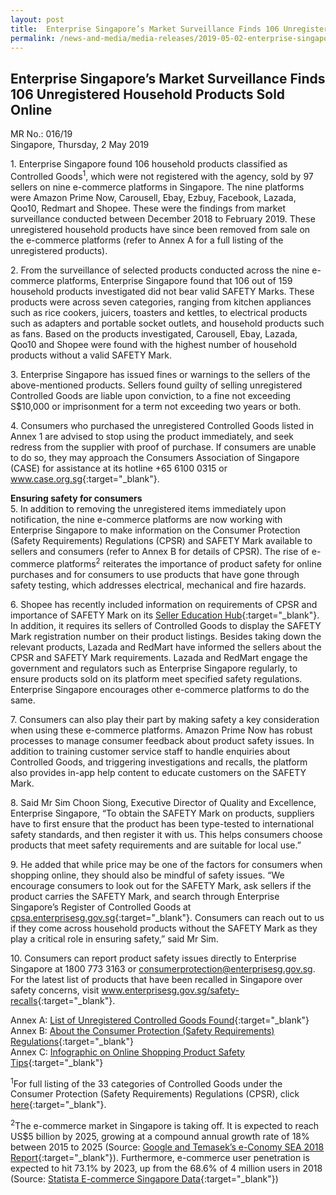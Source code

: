 ```yaml
---
layout: post
title:  Enterprise Singapore’s Market Surveillance Finds 106 Unregistered Household Products Sold Online
permalink: /news-and-media/media-releases/2019-05-02-enterprise-singapore-market-surveillance-finds-106-unregistered-household-products-sold-online
---
```

## Enterprise Singapore’s Market Surveillance Finds 106 Unregistered Household Products Sold Online

MR No.: 016/19<br>
Singapore, Thursday, 2 May 2019

1\. Enterprise Singapore found 106 household products classified as Controlled Goods<sup>1</sup>, which were not registered with the agency, sold by 97 sellers on nine e-commerce platforms in Singapore. The nine platforms were Amazon Prime Now, Carousell, Ebay, Ezbuy, Facebook, Lazada, Qoo10, Redmart and Shopee. These were the findings from market surveillance conducted between December 2018 to February 2019. These unregistered household products have since been removed from sale on the e-commerce platforms (refer to Annex A for a full listing of the unregistered products).

2\. From the surveillance of selected products conducted across the nine e-commerce platforms, Enterprise Singapore found that 106 out of 159 household products investigated did not bear valid SAFETY Marks. These products were across seven categories, ranging from kitchen appliances such as rice cookers, juicers, toasters and kettles, to electrical products such as adapters and portable socket outlets, and household products such as fans. Based on the products investigated, Carousell, Ebay, Lazada, Qoo10 and Shopee were found with the highest number of household products without a valid SAFETY Mark.

3\. Enterprise Singapore has issued fines or warnings to the sellers of the above-mentioned products. Sellers found guilty of selling unregistered Controlled Goods are liable upon conviction, to a fine not exceeding S$10,000 or imprisonment for a term not exceeding two years or both.

4\. Consumers who purchased the unregistered Controlled Goods listed in Annex 1 are advised to stop using the product immediately, and seek redress from the supplier with proof of purchase. If consumers are unable to do so, they may approach the Consumers Association of Singapore (CASE) for assistance at its hotline +65 6100 0315 or <a href="https://www.case.org.sg/">www.case.org.sg</a>{:target="_blank"}.

**Ensuring safety for consumers**<br>
5\. In addition to removing the unregistered items immediately upon notification, the nine e-commerce platforms are now working with Enterprise Singapore to make information on the Consumer Protection (Safety Requirements) Regulations (CPSR) and SAFETY Mark available to sellers and consumers (refer to Annex B for details of CPSR). The rise of e-commerce platforms<sup>2</sup> reiterates the importance of product safety for online purchases and for consumers to use products that have gone through safety testing, which addresses electrical, mechanical and fire hazards.

6\. Shopee has recently included information on requirements of CPSR and importance of SAFETY Mark on its [Seller Education Hub](https://seller.shopee.sg/edu/home){:target="_blank"}. In addition, it requires its sellers of Controlled Goods to display the SAFETY Mark registration number on their product listings. Besides taking down the relevant products, Lazada and RedMart have informed the sellers about the CPSR and SAFETY Mark requirements. Lazada and RedMart engage the government and regulators such as Enterprise Singapore regularly, to ensure products sold on its platform meet specified safety regulations. Enterprise Singapore encourages other e-commerce platforms to do the same.

7\. Consumers can also play their part by making safety a key consideration when using these e-commerce platforms. Amazon Prime Now has robust processes to manage consumer feedback about product safety issues. In addition to training customer service staff to handle enquiries about Controlled Goods, and triggering investigations and recalls, the platform also provides in-app help content to educate customers on the SAFETY Mark.

8\. Said Mr Sim Choon Siong, Executive Director of Quality and Excellence, Enterprise Singapore, “To obtain the SAFETY Mark on products, suppliers have to first ensure that the product has been type-tested to international safety standards, and then register it with us. This helps consumers choose products that meet safety requirements and are suitable for local use.”

9\. He added that while price may be one of the factors for consumers when shopping online, they should also be mindful of safety issues. “We encourage consumers to look out for the SAFETY Mark, ask sellers if the product carries the SAFETY Mark, and search through Enterprise Singapore’s Register of Controlled Goods at <a href="https://cpsa.enterprisesg.gov.sg/totalagility/forms/custom/publicsite/login.html">cpsa.enterprisesg.gov.sg</a>{:target="_blank"}. Consumers can reach out to us if they come across household products without the SAFETY Mark as they play a critical role in ensuring safety,” said Mr Sim.

10\. Consumers can report product safety issues directly to Enterprise Singapore at 1800 773 3163 or consumerprotection@enterprisesg.gov.sg. For the latest list of products that have been recalled in Singapore over safety concerns, visit <a href="https://www.enterprisesg.gov.sg/safety-recalls">www.enterprisesg.gov.sg/safety-recalls</a>{:target="_blank"}.

Annex A: [List of Unregistered Controlled Goods Found](/news-and-media/media-releases/2019-05-02-mr01619-annex-a-list-of-unregistered-controlled-goods-found.pdf){:target="_blank"}<br>
Annex B: [About the Consumer Protection (Safety Requirements) Regulations](/news-and-media/media-releases/2019-05-02-mr01619-annex-b-about-the-consumer-protection-safety-requirements-regulations.pdf){:target="_blank"}<br>
Annex C: [Infographic on Online Shopping Product Safety Tips](/news-and-media/media-releases/2019-05-02-mr01619-annex-c-infographic-on-online-shopping-product-safety-tips.pdf){:target="_blank"}

<sup>1</sup>For full listing of the 33 categories of Controlled Goods under the Consumer Protection (Safety Requirements) Regulations (CPSR), click [here](https://www.enterprisesg.gov.sg/quality-standards/consumer-protection/for-suppliers/regulations-and-guidelines-for-suppliers/regulations-and-guidelines-for-suppliers/consumer-protection-safety-requirements-regulations/controlled-goods-and-their-applicable-safety-standards){:target="_blank"}.

<sup>2</sup>The e-commerce market in Singapore is taking off. It is expected to reach US$5 billion by 2025, growing at a compound annual growth rate of 18% between 2015 to 2025 (Source: [Google and Temasek’s e-Conomy SEA 2018 Report](https://www.thinkwithgoogle.com/_qs/documents/6870/Report_e-Conomy_SEA_2018_by_Google_Temasek_121418_cpsLjlQ.pdf){:target="_blank"}). Furthermore, e-commerce user penetration is expected to hit 73.1% by 2023, up from the 68.6% of 4 million users in 2018 (Source: [Statista E-commerce Singapore Data](https://www.statista.com/outlook/dmo/ecommerce/singapore){:target="_blank"})
